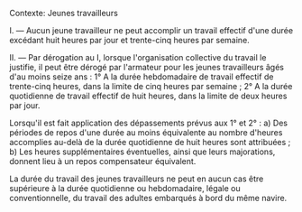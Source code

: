Contexte: Jeunes travailleurs

I. — Aucun jeune travailleur ne peut accomplir un travail effectif d'une durée excédant huit heures par jour et trente-cinq heures par semaine.

II. — Par dérogation au I, lorsque l'organisation collective du travail le justifie, il peut être dérogé par l'armateur pour les jeunes travailleurs âgés d'au moins seize ans : 1° A la durée hebdomadaire de travail effectif de trente-cinq heures, dans la limite de cinq heures par semaine ; 2° A la durée quotidienne de travail effectif de huit heures, dans la limite de deux heures par jour.

Lorsqu'il est fait application des dépassements prévus aux 1° et 2° : a) Des périodes de repos d'une durée au moins équivalente au nombre d'heures accomplies au-delà de la durée quotidienne de huit heures sont attribuées ; b) Les heures supplémentaires éventuelles, ainsi que leurs majorations, donnent lieu à un repos compensateur équivalent.

La durée du travail des jeunes travailleurs ne peut en aucun cas être supérieure à la durée quotidienne ou hebdomadaire, légale ou conventionnelle, du travail des adultes embarqués à bord du même navire.